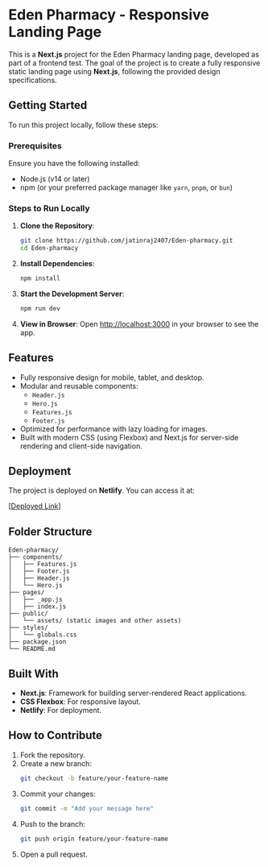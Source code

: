 # **Eden Pharmacy - Responsive Landing Page**

This is a **Next.js** project for the Eden Pharmacy landing page, developed as part of a frontend test. The goal of the project is to create a fully responsive static landing page using **Next.js**, following the provided design specifications.

## **Getting Started**

To run this project locally, follow these steps:

### **Prerequisites**
Ensure you have the following installed:
- Node.js (v14 or later)
- npm (or your preferred package manager like `yarn`, `pnpm`, or `bun`)

### **Steps to Run Locally**
1. **Clone the Repository**:
   ```bash
   git clone https://github.com/jatinraj2407/Eden-pharmacy.git
   cd Eden-pharmacy
   ```

2. **Install Dependencies**:
   ```bash
   npm install
   ```

3. **Start the Development Server**:
   ```bash
   npm run dev
   ```

4. **View in Browser**:
   Open [http://localhost:3000](http://localhost:3000) in your browser to see the app.

## **Features**
- Fully responsive design for mobile, tablet, and desktop.
- Modular and reusable components:
  - `Header.js`
  - `Hero.js`
  - `Features.js`
  - `Footer.js`
- Optimized for performance with lazy loading for images.
- Built with modern CSS (using Flexbox) and Next.js for server-side rendering and client-side navigation.

## **Deployment**
The project is deployed on **Netlify**. You can access it at:

[[Deployed Link](https://eden-pharmacyy.netlify.app/)]

## **Folder Structure**
```
Eden-pharmacy/
├── components/
│   ├── Features.js
│   ├── Footer.js
│   ├── Header.js
│   └── Hero.js
├── pages/
│   ├── _app.js
│   ├── index.js
├── public/
│   └── assets/ (static images and other assets)
├── styles/
│   └── globals.css
├── package.json
└── README.md
```

## **Built With**
- **Next.js**: Framework for building server-rendered React applications.
- **CSS Flexbox**: For responsive layout.
- **Netlify**: For deployment.

## **How to Contribute**
1. Fork the repository.
2. Create a new branch:
   ```bash
   git checkout -b feature/your-feature-name
   ```
3. Commit your changes:
   ```bash
   git commit -m "Add your message here"
   ```
4. Push to the branch:
   ```bash
   git push origin feature/your-feature-name
   ```
5. Open a pull request.


